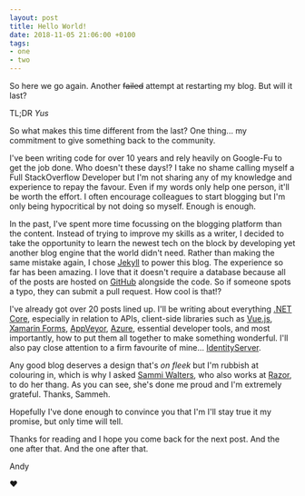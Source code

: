 ```yaml
---
layout: post
title: Hello World!
date: 2018-11-05 21:06:00 +0100
tags:
- one
- two
---
```


So here we go again. Another ~~failed~~ attempt at restarting my blog. But will it last?

TL;DR _Yus_

So what makes this time different from the last? One thing... my commitment to give something back to the community. 

I've been writing code for over 10 years and rely heavily on Google-Fu to get the job done. Who doesn't these days!? I take no shame calling myself a Full StackOverflow Developer but I'm not sharing any of my knowledge and experience to repay the favour. Even if my words only help one person, it'll be worth the effort. I often encourage colleagues to start blogging but I'm only being hypocritical by not doing so myself. Enough is enough. 

In the past, I've spent more time focussing on the blogging platform than the content. Instead of trying to improve my skills as a writer, I decided to take the opportunity to learn the newest tech on the block by developing yet another blog engine that the world didn't need. Rather than making the same mistake again, I chose [Jekyll](https://jekyllrb.com) to power this blog. The experience so far has been amazing. I love that it doesn't require a database because all of the posts are hosted on [GitHub](https://github.com/andrewgunn/andrewgunn.co.uk) alongside the code. So if someone spots a typo, they can submit a pull request. How cool is that!?

I've already got over 20 posts lined up. I'll be writing about everything [.NET Core](https://docs.microsoft.com/en-us/dotnet/core/), especially in relation to APIs, client-side libraries such as [Vue.js](https://vuejs.org), [Xamarin Forms](https://docs.microsoft.com/en-us/xamarin/xamarin-forms/), [AppVeyor](https://www.appveyor.com), [Azure](https://azure.microsoft.com/en-gb/), essential developer tools, and most importantly, how to put them all together to make something wonderful. I'll also pay close attention to a firm favourite of mine... [IdentityServer](https://identityserver.io).

Any good blog deserves a design that's _on fleek_ but I'm rubbish at colouring in, which is why I asked [Sammi Walters](https://twitter.com/sammivvwalters), who also works at [Razor](https://www.razor.co.uk), to do her thang. As you can see, she's done me proud and I'm extremely grateful. Thanks, Sammeh.  

Hopefully I've done enough to convince you that I'm I'll stay true it my promise, but only time will tell. 

Thanks for reading and I hope you come back for the next post. And the one after that. And the one after that. 

Andy

❤️
